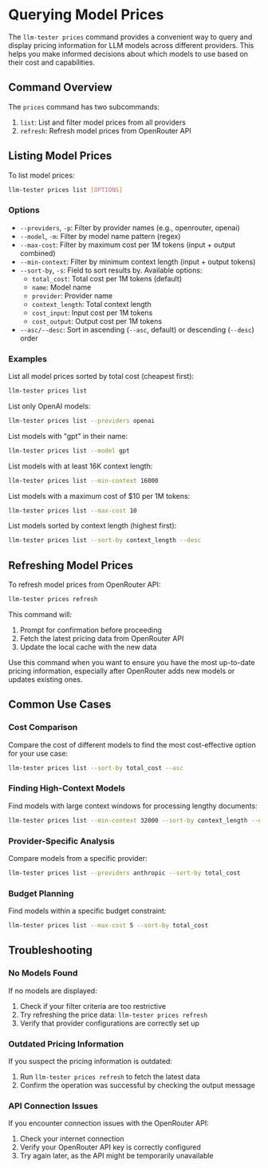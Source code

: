 # Querying Model Prices

The `llm-tester prices` command provides a convenient way to query and display pricing information for LLM models across different providers. This helps you make informed decisions about which models to use based on their cost and capabilities.

## Command Overview

The `prices` command has two subcommands:

1. `list`: List and filter model prices from all providers
2. `refresh`: Refresh model prices from OpenRouter API

## Listing Model Prices

To list model prices:

```bash
llm-tester prices list [OPTIONS]
```

### Options

- `--providers`, `-p`: Filter by provider names (e.g., openrouter, openai)
- `--model`, `-m`: Filter by model name pattern (regex)
- `--max-cost`: Filter by maximum cost per 1M tokens (input + output combined)
- `--min-context`: Filter by minimum context length (input + output tokens)
- `--sort-by`, `-s`: Field to sort results by. Available options:
  - `total_cost`: Total cost per 1M tokens (default)
  - `name`: Model name
  - `provider`: Provider name
  - `context_length`: Total context length
  - `cost_input`: Input cost per 1M tokens
  - `cost_output`: Output cost per 1M tokens
- `--asc/--desc`: Sort in ascending (`--asc`, default) or descending (`--desc`) order

### Examples

List all model prices sorted by total cost (cheapest first):

```bash
llm-tester prices list
```

List only OpenAI models:

```bash
llm-tester prices list --providers openai
```

List models with "gpt" in their name:

```bash
llm-tester prices list --model gpt
```

List models with at least 16K context length:

```bash
llm-tester prices list --min-context 16000
```

List models with a maximum cost of $10 per 1M tokens:

```bash
llm-tester prices list --max-cost 10
```

List models sorted by context length (highest first):

```bash
llm-tester prices list --sort-by context_length --desc
```

## Refreshing Model Prices

To refresh model prices from OpenRouter API:

```bash
llm-tester prices refresh
```

This command will:

1. Prompt for confirmation before proceeding
2. Fetch the latest pricing data from OpenRouter API
3. Update the local cache with the new data

Use this command when you want to ensure you have the most up-to-date pricing information, especially after OpenRouter adds new models or updates existing ones.

## Common Use Cases

### Cost Comparison

Compare the cost of different models to find the most cost-effective option for your use case:

```bash
llm-tester prices list --sort-by total_cost --asc
```

### Finding High-Context Models

Find models with large context windows for processing lengthy documents:

```bash
llm-tester prices list --min-context 32000 --sort-by context_length --desc
```

### Provider-Specific Analysis

Compare models from a specific provider:

```bash
llm-tester prices list --providers anthropic --sort-by total_cost
```

### Budget Planning

Find models within a specific budget constraint:

```bash
llm-tester prices list --max-cost 5 --sort-by total_cost
```

## Troubleshooting

### No Models Found

If no models are displayed:

1. Check if your filter criteria are too restrictive
2. Try refreshing the price data: `llm-tester prices refresh`
3. Verify that provider configurations are correctly set up

### Outdated Pricing Information

If you suspect the pricing information is outdated:

1. Run `llm-tester prices refresh` to fetch the latest data
2. Confirm the operation was successful by checking the output message

### API Connection Issues

If you encounter connection issues with the OpenRouter API:

1. Check your internet connection
2. Verify your OpenRouter API key is correctly configured
3. Try again later, as the API might be temporarily unavailable